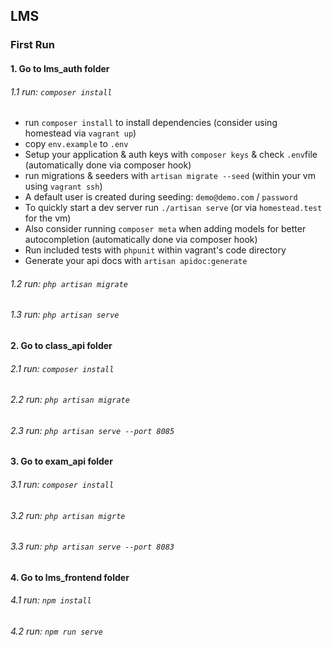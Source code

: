 ## LMS

### First Run

#### 1. Go to lms_auth folder
###### 1.1  run: `composer install`
- run `composer install` to install dependencies (consider using homestead via `vagrant up`)
- copy `env.example` to `.env`
- Setup your application & auth keys with `composer keys` & check `.env`file (automatically done via composer hook)
- run migrations & seeders with `artisan migrate --seed` (within your vm using `vagrant ssh`)
- A default user is created during seeding: `demo@demo.com` / `password`
- To quickly start a dev server run `./artisan serve` (or via `homestead.test` for the vm)
- Also consider running `composer meta` when adding models for better autocompletion (automatically done via composer hook)
- Run included tests with `phpunit` within vagrant's code directory
- Generate your api docs with `artisan apidoc:generate`
###### 1.2  run: `php artisan migrate`
###### 1.3  run: `php artisan serve`


#### 2. Go to class_api folder
###### 2.1  run: `composer install`
###### 2.2  run: `php artisan migrate`
###### 2.3  run: `php artisan serve --port 8085`


#### 3. Go to exam_api folder
###### 3.1  run: `composer install`
###### 3.2  run: `php artisan migrte`
###### 3.3  run: `php artisan serve --port 8083`


#### 4. Go to lms_frontend folder
###### 4.1  run: `npm install`
###### 4.2  run: `npm run serve`
